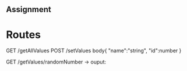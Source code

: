 ## Assignment
# Routes
GET   /getAllValues
POST  /setValues
        body{
            "name":"string",
            "id":number
        }
    
GET   /getValues/randomNumber  -> ouput: